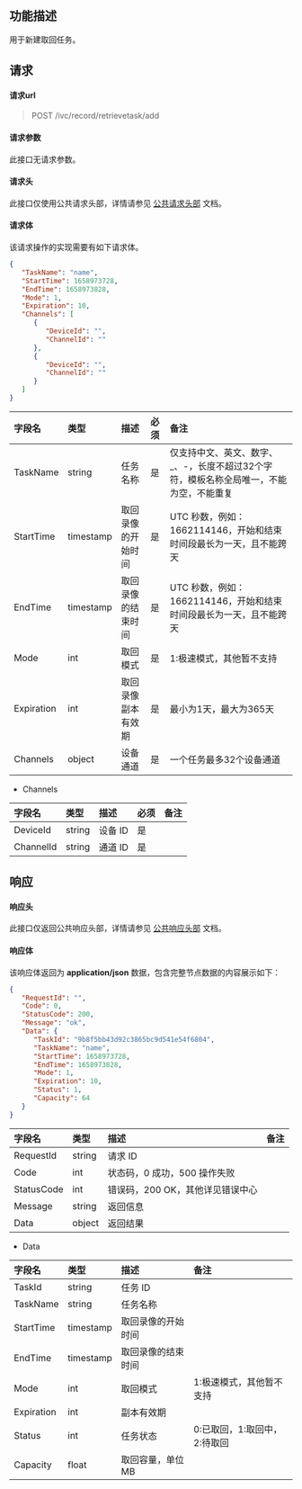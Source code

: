 ## 功能描述

用于新建取回任务。

## 请求

#### 请求url

> POST /ivc/record/retrievetask/add

#### 请求参数

此接口无请求参数。

#### 请求头

此接口仅使用公共请求头部，详情请参见 [公共请求头部](https://cloud.tencent.com/document/product/1344/50451) 文档。

#### 请求体

该请求操作的实现需要有如下请求体。

```json
{
   "TaskName": "name",
   "StartTime": 1658973728,
   "EndTime": 1658973828,
   "Mode": 1,
   "Expiration": 10,
   "Channels": [
      {
         "DeviceId": "",
         "ChannelId": ""
      },
      {
         "DeviceId": "",
         "ChannelId": ""
      }
   ]
}
```

| 字段名     | 类型      | 描述               | 必须 | 备注                                                         |
| :--------- | :-------- | :----------------- | :--- | :----------------------------------------------------------- |
| TaskName   | string    | 任务名称           | 是   | 仅支持中文、英文、数字、_、-，长度不超过32个字符，模板名称全局唯一，不能为空，不能重复 |
| StartTime  | timestamp | 取回录像的开始时间 | 是   | UTC 秒数，例如：1662114146，开始和结束时间段最长为一天，且不能跨天 |
| EndTime    | timestamp | 取回录像的结束时间 | 是   | UTC 秒数，例如：1662114146，开始和结束时间段最长为一天，且不能跨天 |
| Mode       | int       | 取回模式           | 是   | 1:极速模式，其他暂不支持                                     |
| Expiration | int       | 取回录像副本有效期 | 是   | 最小为1天，最大为365天                                       |
| Channels   | object    | 设备通道           | 是   | 一个任务最多32个设备通道                                     |

+ Channels

| 字段名    | 类型   | 描述   | 必须 | 备注 |
| :-------- | :----- | :----- | :--- | :--- |
| DeviceId  | string | 设备 ID| 是   |      |
| ChannelId | string | 通道 ID | 是   |      |

## 响应

#### 响应头

此接口仅返回公共响应头部，详情请参见 [公共响应头部](https://cloud.tencent.com/document/product/1344/50452) 文档。

#### 响应体

该响应体返回为 **application/json** 数据，包含完整节点数据的内容展示如下：

```json
{
   "RequestId": "",
   "Code": 0,
   "StatusCode": 200,
   "Message": "ok",
   "Data": {
      "TaskId": "9b8f5bb43d92c3865bc9d541e54f6804",
      "TaskName": "name",
      "StartTime": 1658973728,
      "EndTime": 1658973828,
      "Mode": 1,
      "Expiration": 10,
      "Status": 1,
      "Capacity": 64
   }
}
```

| 字段名     | 类型   | 描述                             | 备注 |
| :--------- | :----- | :------------------------------- | :--- |
| RequestId  | string | 请求 ID                           |      |
| Code       | int    | 状态码，0 成功，500 操作失败     |      |
| StatusCode | int    | 错误码，200 OK，其他详见错误中心 |      |
| Message    | string | 返回信息                         |      |
| Data       | object | 返回结果                         |      |

+ Data

| 字段名     | 类型      | 描述               | 备注                         |
| :--------- | :-------- | :----------------- | :--------------------------- |
| TaskId     | string    | 任务 ID             |                              |
| TaskName   | string    | 任务名称           |                              |
| StartTime  | timestamp | 取回录像的开始时间 |                              |
| EndTime    | timestamp | 取回录像的结束时间 |                              |
| Mode       | int       | 取回模式           | 1:极速模式，其他暂不支持     |
| Expiration | int       | 副本有效期         |                              |
| Status     | int       | 任务状态           | 0:已取回，1:取回中，2:待取回 |
| Capacity   | float     | 取回容量，单位 MB   |                              |
